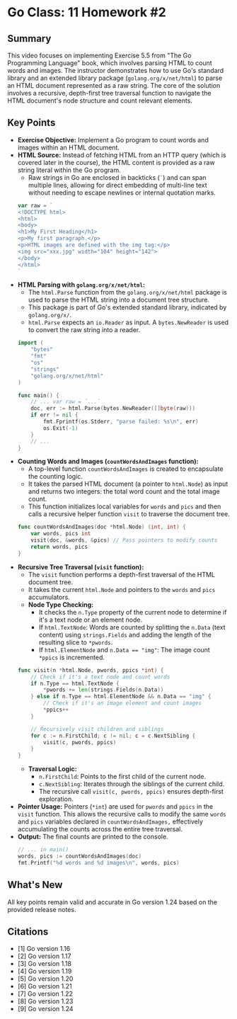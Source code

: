 # Go Class: 11 Homework #2

## Summary
This video focuses on implementing Exercise 5.5 from "The Go Programming Language" book, which involves parsing HTML to count words and images. The instructor demonstrates how to use Go's standard library and an extended library package (`golang.org/x/net/html`) to parse an HTML document represented as a raw string. The core of the solution involves a recursive, depth-first tree traversal function to navigate the HTML document's node structure and count relevant elements.

## Key Points

- **Exercise Objective:** Implement a Go program to count words and images within an HTML document.
- **HTML Source:** Instead of fetching HTML from an HTTP query (which is covered later in the course), the HTML content is provided as a raw string literal within the Go program.
    - Raw strings in Go are enclosed in backticks (`` ` ``) and can span multiple lines, allowing for direct embedding of multi-line text without needing to escape newlines or internal quotation marks.
    ```go
    var raw = `
    <!DOCTYPE html>
    <html>
    <body>
    <h1>My First Heading</h1>
    <p>My first paragraph.</p>
    <p>HTML images are defined with the img tag:</p>
    <img src="xxx.jpg" width="104" height="142">
    </body>
    </html>
    `
    ```
- **HTML Parsing with `golang.org/x/net/html`:**
    - The `html.Parse` function from the `golang.org/x/net/html` package is used to parse the HTML string into a document tree structure.
    - This package is part of Go's extended standard library, indicated by `golang.org/x/`.
    - `html.Parse` expects an `io.Reader` as input. A `bytes.NewReader` is used to convert the raw string into a reader.
    ```go
    import (
        "bytes"
        "fmt"
        "os"
        "strings"
        "golang.org/x/net/html"
    )

    func main() {
        // ... var raw = `...`
        doc, err := html.Parse(bytes.NewReader([]byte(raw)))
        if err != nil {
            fmt.Fprintf(os.Stderr, "parse failed: %s\n", err)
            os.Exit(-1)
        }
        // ...
    }
    ```
- **Counting Words and Images (`countWordsAndImages` function):**
    - A top-level function `countWordsAndImages` is created to encapsulate the counting logic.
    - It takes the parsed HTML document (a pointer to `html.Node`) as input and returns two integers: the total word count and the total image count.
    - This function initializes local variables for `words` and `pics` and then calls a recursive helper function `visit` to traverse the document tree.
    ```go
    func countWordsAndImages(doc *html.Node) (int, int) {
        var words, pics int
        visit(doc, &words, &pics) // Pass pointers to modify counts
        return words, pics
    }
    ```
- **Recursive Tree Traversal (`visit` function):**
    - The `visit` function performs a depth-first traversal of the HTML document tree.
    - It takes the current `html.Node` and pointers to the `words` and `pics` accumulators.
    - **Node Type Checking:**
        - It checks the `n.Type` property of the current node to determine if it's a text node or an element node.
        - If `html.TextNode`: Words are counted by splitting the `n.Data` (text content) using `strings.Fields` and adding the length of the resulting slice to `*pwords`.
        - If `html.ElementNode` and `n.Data == "img"`: The image count `*ppics` is incremented.
    ```go
    func visit(n *html.Node, pwords, ppics *int) {
        // Check if it's a text node and count words
        if n.Type == html.TextNode {
            *pwords += len(strings.Fields(n.Data))
        } else if n.Type == html.ElementNode && n.Data == "img" {
            // Check if it's an image element and count images
            *ppics++
        }

        // Recursively visit children and siblings
        for c := n.FirstChild; c != nil; c = c.NextSibling {
            visit(c, pwords, ppics)
        }
    }
    ```
    - **Traversal Logic:**
        - `n.FirstChild`: Points to the first child of the current node.
        - `c.NextSibling`: Iterates through the siblings of the current child.
        - The recursive call `visit(c, pwords, ppics)` ensures depth-first exploration.
- **Pointer Usage:** Pointers (`*int`) are used for `pwords` and `ppics` in the `visit` function. This allows the recursive calls to modify the same `words` and `pics` variables declared in `countWordsAndImages,` effectively accumulating the counts across the entire tree traversal.
- **Output:** The final counts are printed to the console.
    ```go
    // ... in main()
    words, pics := countWordsAndImages(doc)
    fmt.Printf("%d words and %d images\n", words, pics)
    ```

## What's New
All key points remain valid and accurate in Go version 1.24 based on the provided release notes.

## Citations
- [1] Go version 1.16
- [2] Go version 1.17
- [3] Go version 1.18
- [4] Go version 1.19
- [5] Go version 1.20
- [6] Go version 1.21
- [7] Go version 1.22
- [8] Go version 1.23
- [9] Go version 1.24